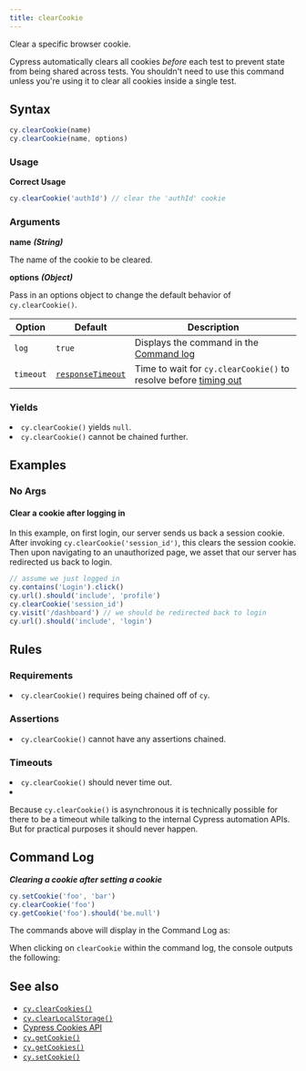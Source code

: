 ```yaml
---
title: clearCookie
---
```


Clear a specific browser cookie.

<Alert type="warning">

Cypress automatically clears all cookies _before_ each test to prevent state from being shared across tests. You shouldn't need to use this command unless you're using it to clear all cookies inside a single test.

</Alert>

## Syntax

```javascript
cy.clearCookie(name)
cy.clearCookie(name, options)
```

### Usage

**<Icon name="check-circle" color="green"></Icon> Correct Usage**

```javascript
cy.clearCookie('authId') // clear the 'authId' cookie
```

### Arguments

**<Icon name="angle-right"></Icon> name** **_(String)_**

The name of the cookie to be cleared.

**<Icon name="angle-right"></Icon> options** **_(Object)_**

Pass in an options object to change the default behavior of `cy.clearCookie()`.

| Option    | Default                                                        | Description                                                                              |
| --------- | -------------------------------------------------------------- | ---------------------------------------------------------------------------------------- |
| `log`     | `true`                                                         | Displays the command in the [Command log](/guides/core-concepts/test-runner#Command-Log) |
| `timeout` | [`responseTimeout`](/guides/references/configuration#Timeouts) | Time to wait for `cy.clearCookie()` to resolve before [timing out](#Timeouts)            |

### Yields [<Icon name="question-circle"/>](/guides/core-concepts/introduction-to-cypress#Subject-Management)

<List><li>`cy.clearCookie()` yields `null`.</li><li>`cy.clearCookie()` cannot be chained further.</li></List>

## Examples

### No Args

#### Clear a cookie after logging in

In this example, on first login, our server sends us back a session cookie. After invoking `cy.clearCookie('session_id')`, this clears the session cookie. Then upon navigating to an unauthorized page, we asset that our server has redirected us back to login.

```javascript
// assume we just logged in
cy.contains('Login').click()
cy.url().should('include', 'profile')
cy.clearCookie('session_id')
cy.visit('/dashboard') // we should be redirected back to login
cy.url().should('include', 'login')
```

## Rules

### Requirements [<Icon name="question-circle"/>](/guides/core-concepts/introduction-to-cypress#Chains-of-Commands)

<List><li>`cy.clearCookie()` requires being chained off of `cy`.</li></List>

### Assertions [<Icon name="question-circle"/>](/guides/core-concepts/introduction-to-cypress#Assertions)

<List><li>`cy.clearCookie()` cannot have any assertions chained.</li></List>

### Timeouts [<Icon name="question-circle"/>](/guides/core-concepts/introduction-to-cypress#Timeouts)

<List><li>`cy.clearCookie()` should never time out.</li><li><Alert type="warning">

Because `cy.clearCookie()` is asynchronous it is technically possible for there to be a timeout while talking to the internal Cypress automation APIs. But for practical purposes it should never happen.

</Alert></li></List>

## Command Log

**_Clearing a cookie after setting a cookie_**

```javascript
cy.setCookie('foo', 'bar')
cy.clearCookie('foo')
cy.getCookie('foo').should('be.null')
```

The commands above will display in the Command Log as:

<DocsImage src="/img/api/clearcookie/clear-cookie-in-browser-tests.png" alt="Command Log for clearcookie" ></DocsImage>

When clicking on `clearCookie` within the command log, the console outputs the following:

<DocsImage src="/img/api/clearcookie/cleared-cookie-shown-in-console.png" alt="console.log for clearcookie" ></DocsImage>

## See also

- [`cy.clearCookies()`](/api/commands/clearcookies)
- [`cy.clearLocalStorage()`](/api/commands/clearlocalstorage)
- [Cypress Cookies API](/api/cypress-api/cookies)
- [`cy.getCookie()`](/api/commands/getcookie)
- [`cy.getCookies()`](/api/commands/getcookies)
- [`cy.setCookie()`](/api/commands/setcookie)
